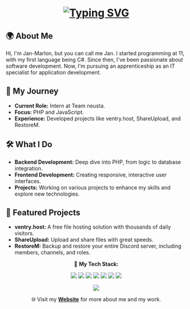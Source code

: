 <div style="padding:10px;">
<h1 align="center">
   <a href="https://git.io/typing-svg">
   <img src="https://readme-typing-svg.demolab.com?font=Fira+Code&weight=700&size=26&pause=1000&color=FFFFFF&center=true&vCenter=true&width=435&lines=Hey+there!+%F0%9F%91%8B" alt="Typing SVG">
   </a>
</h1>
<h2>🌍 About Me</h2>
<p>Hi, I'm Jan-Marlon, but you can call me Jan. I started programming at 11, with my first language being C#. Since then, I've been passionate about software development. Now, I'm pursuing an apprenticeship as an IT specialist for application development.</p>
<h2>💼 My Journey</h2>
<ul>
   <li><strong>Current Role:</strong> Intern at Team neusta.</li>
   <li><strong>Focus:</strong> PHP and JavaScript.</li>
   <li><strong>Experience:</strong> Developed projects like ventry.host, ShareUpload, and RestoreM.</li>
</ul>
<h2>🛠️ What I Do</h2>
<ul>
   <li><strong>Backend Development:</strong> Deep dive into PHP, from logic to database integration.</li>
   <li><strong>Frontend Development:</strong> Creating responsive, interactive user interfaces.</li>
   <li><strong>Projects:</strong> Working on various projects to enhance my skills and explore new technologies.</li>
</ul>
<h2>🌟 Featured Projects</h2>
<ul>
   <li><strong>ventry.host:</strong> A free file hosting solution with thousands of daily visitors.</li>
   <li><strong>ShareUpload:</strong> Upload and share files with great speeds.</li>
   <li><strong>RestoreM:</strong> Backup and restore your entire Discord server, including members, channels, and roles.</li>
</ul>
<p align="center">
   🌟 <strong>My Tech Stack:</strong>
</p>
<p align="center">
   <img src="https://img.shields.io/badge/-JavaScript-F7DF1E?style=flat-square&logo=javascript&logoColor=black">
   <img src="https://img.shields.io/badge/-HTML5-E34F26?style=flat-square&logo=html5&logoColor=white">
   <img src="https://img.shields.io/badge/-CSS3-1572B6?style=flat-square&logo=css3">
   <img src="https://img.shields.io/badge/-C%23-239120?style=flat-square&logo=c-sharp&logoColor=white">
   <img src="https://img.shields.io/badge/-PHP-777BB4?style=flat-square&logo=php&logoColor=white">
   <img src="https://img.shields.io/badge/-Node.js-339933?style=flat-square&logo=node.js&logoColor=white">
   <img src="https://img.shields.io/badge/-Symfony-000000?style=flat-square&logo=symfony">
</p>
<p align="center">
   <a href="https://github.com/AtomicWasTaken">
   <img src="https://img.shields.io/github/followers/AtomicWasTaken?label=Follow&style=social">
   </a>
</p>
<p align="center">
   🌐 Visit my <a href="https://jleibl.net"><strong>Website</strong></a> for more about me and my work.
</p>
</div>

